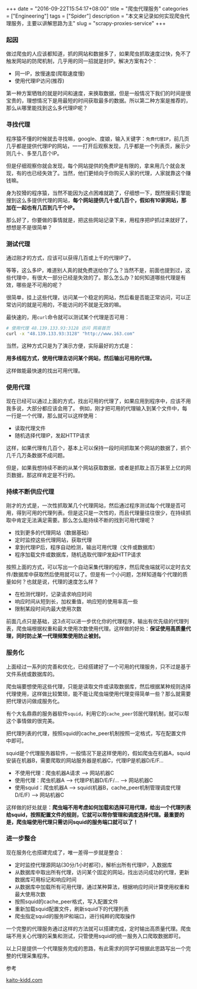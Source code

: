 +++
date = "2016-09-22T15:54:17+08:00"
title = "爬虫代理服务"
categories = ["Engineering"]
tags = ["Spider"]
description = "本文来记录如何实现爬虫代理服务，主要以讲解思路为主"
slug = "scrapy-proxies-service"
+++

### 起因

做过爬虫的人应该都知道，抓的网站和数据多了，如果爬虫抓取速度过快，免不了触发网站的防爬机制，几乎用的同一招就是封IP。解决方案有2个：

* 同一IP，放慢速度(爬取速度慢)
* 使用代理IP访问(推荐)

第一种方案牺牲的就是时间和速度，来换取数据，但是一般情况下我们的时间是很宝贵的，理想情况下是用最短的时间获取最多的数据。所以第二种方案是推荐的，那么从哪里能找到这么多代理IP呢？

### 寻找代理

程序猿不懂的时候就去寻找嘛，google、度娘，输入关键字：`免费代理IP`，前几页几乎都是提供代理IP的网站，一一打开后观察发现，几乎都是一个列表页，展示少则几十、多至几百个IP。

但是仔细观察你就会发现，每个网站提供的免费IP是有限的，拿来用几个就会发现，有的也已经失效了。当然，他们更倾向于你购买人家的代理，人家就靠这个赚钱嘛。

身为狡猾的程序猿，当然不能因为这点困难就跪了，仔细想一下，既然搜索引擎能搜到这么多提供代理的网站，__每个网站提供几十或几百个，假如有10家网站，那加在一起也有几百到几千个IP。__

那么好了，你要做的事情就是，把这些网站记录下来，用程序把IP抓过来就好了，想想是不是很简单？

### 测试代理

通过刚才的方式，应该可以获得几百或上千的代理IP了。

等等，这么多IP，难道别人真的就免费送给你了么？当然不是，前面也提到过，这些代理中，有很大一部分已经是失效的了。那么怎么办？如何知道哪些代理是有效，哪些是不可用的呢？

很简单，挂上这些代理，访问某一个稳定的网站，然后看是否能正常访问，可以正常访问的就是可用的，不能访问的不就是无效的嘛。

最快速的，用`curl`命令就可以测试某个代理是否可用：

```bash
# 使用代理 48.139.133.93:3128 访问 网易首页
curl -x "48.139.133.93:3128" "http://www.163.com"

```

当然，这种方式只是为了演示方便，实际最好的方式是：

__用多线程方式，使用代理去访问某个网站，然后输出可用的代理。__

这样做能最快速的找出可用代理。

### 使用代理

现在已经可以通过上面的方式，找出可用的代理了，如果应用到程序中，应该不用我多说，大部分都应该会用了。
例如，刚才把可用的代理输入到某个文件中，每一行是一个代理，那么就可以这样使用：

* 读取代理文件
* 随机选择代理IP，发起HTTP请求

这样，如果代理有几百个，基本上可以保持一段时间抓取某个网站的数据了，抓个几千几万条数据不成问题。

但是，如果我想持续不断的从某个网站获取数据，或者是抓取上百万甚至上亿的网页数据，那这样肯定是不行的。

### 持续不断供应代理

刚才的方式是，一次性抓取某几个代理网站，然后通过程序测试每个代理是否可用，得到可用的代理列表。但是这只是一次性的，而且代理量往往很少，在持续抓取中肯定无法满足需要。那么怎么能持续不断的找到可用代理呢？

* 找到更多的代理网站（数据基础）
* 定时监控这些代理网站，获取代理
* 拿到代理IP后，程序自动检测，输出可用代理（文件或数据库）
* 程序加载文件或数据库，随机选取代理IP发起HTTP请求

按照上面的方式，可以写出一个自动采集代理的程序，然后爬虫端就可以定时去文件/数据库中获取然后使用就可以了。但是有一个小问题，怎样知道每个代理的质量如何？也就是说，代理的速度怎么样？

* 在检测代理时，记录请求响应时间
* 响应时间从短到长，加权重值，响应短的使用率高一些
* 限制某段时间内最大使用次数

前面几点只是基础，这3点可以进一步优化你的代理程序，输出有优先级的代理列表，爬虫端根据权重和最大使用次数使用代理。这样做的好处：__保证使用高质量代理，同时防止某一代理频繁使用防止被封。__

### 服务化

上面经过一系列的完善和优化，已经搭建好了一个可用的代理服务，只不过是基于文件系统或数据库的。

爬虫端要想使用这些代理，只能是读取文件或读取数据库，然后根据某种规则选择代理使用，这样做比较繁琐，能不能让爬虫端使用代理变得简单一些？那么就需要把代理访问做成服务化。

有个大名鼎鼎的服务器软件`squid`，利用它的`cache_peer`邻居代理机制，就可以帮这个事情做的很完美。

把代理列表的代理，按照squid的cache_peer机制按照一定格式，写在配置文件中即可。

squid是个代理服务器软件，一般情况下是这样使用的，假如爬虫在机器A，squid安装在机器B，需要爬取的网站服务器是机器C，代理IP是机器D/E/F…

* 不使用代理：爬虫机器A请求 —> 网站机器C
* 使用代理：爬虫机器A —> 代理IP机器D/E/F/... —> 网站机器C
* 使用squid：爬虫机器A —> squid(机器B，cache_peer机制管理调度代理D/E/F) —> 网站机器C

这样做的好处就是：__爬虫端不用考虑如何加载和选择可用代理，给出一个代理列表给squid，按照配置文件的规则，它就可以帮你管理和调度选择代理。最重要的是，爬虫端使用代理只需访问squid的服务端口就可以了！__

### 进一步整合

现在服务化也搭建完成了，唯一差得一步就是整合：

* 定时监控代理源网站(30分/1小时都可)，解析出所有代理IP，入数据库
* 从数据库中取出所有代理，访问某个固定的网站，找出访问成功的代理，更新数据库可用标记和响应时间
* 从数据库中加载所有可用代理，通过某种算法，根据响应时间计算使用权重和最大使用次数
* 按照squid的cache_peer格式，写入配置文件
* 重新加载squid配置文件，刷新squid下的代理列表
* 爬虫指定squid的服务IP和端口，进行纯粹的爬取操作

一个完整的代理服务通过这样的方法就可以搭建完成，定时输出高质量代理。爬虫端不用关心代理的采集和测试，只管使用squid的统一服务入口爬取数据即可。

以上只是提供一个代理服务完成的思路，有此需求的同学可根据此思路写出一个完整的代理采集程序。

参考

[kaito-kidd.com](http://kaito-kidd.com/2015/11/02/proxies-service/)
